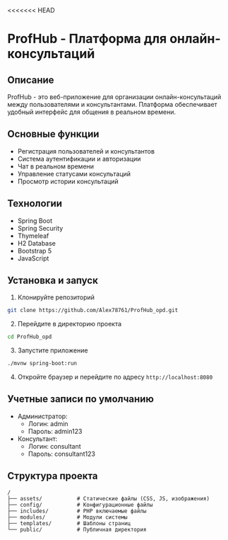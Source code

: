 <<<<<<< HEAD
# ProfHub - Платформа для онлайн-консультаций

## Описание
ProfHub - это веб-приложение для организации онлайн-консультаций между пользователями и консультантами. 
Платформа обеспечивает удобный интерфейс для общения в реальном времени.

## Основные функции
- Регистрация пользователей и консультантов
- Система аутентификации и авторизации
- Чат в реальном времени
- Управление статусами консультаций
- Просмотр истории консультаций

## Технологии
- Spring Boot
- Spring Security
- Thymeleaf
- H2 Database
- Bootstrap 5
- JavaScript

## Установка и запуск
1. Клонируйте репозиторий
```bash
git clone https://github.com/Alex78761/ProfHub_opd.git
```

2. Перейдите в директорию проекта
```bash
cd ProfHub_opd
```

3. Запустите приложение
```bash
./mvnw spring-boot:run
```

4. Откройте браузер и перейдите по адресу `http://localhost:8080`

## Учетные записи по умолчанию
- Администратор: 
  - Логин: admin
  - Пароль: admin123
- Консультант:
  - Логин: consultant
  - Пароль: consultant123

## Структура проекта
```
/
├── assets/           # Статические файлы (CSS, JS, изображения)
├── config/           # Конфигурационные файлы
├── includes/         # PHP включаемые файлы
├── modules/          # Модули системы
├── templates/        # Шаблоны страниц
└── public/           # Публичная директория
``` 